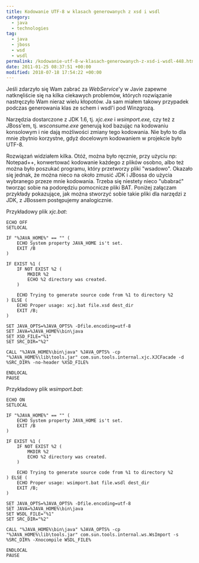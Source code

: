 ```yaml
---
title: Kodowanie UTF-8 w klasach generowanych z xsd i wsdl
category:
  - java
  - technologies
tag:
  - java
  - jboss
  - wsd
  - wsdl
permalink: /kodowanie-utf-8-w-klasach-generowanych-z-xsd-i-wsdl-448.html
date: 2011-01-25 08:37:51 +00:00
modified: 2018-07-18 17:54:22 +00:00
---
```



Jeśli zdarzyło się Wam zabrać za *WebService*'y w Javie zapewne natknęliście się na kilka ciekawych problemów, których rozwiązanie nastręczyło Wam nieraz wielu kłopotów. Ja sam miałem takowy przypadek podczas generowania klas ze schem i wsdl'i pod Winzgrozą.

<!--more-->

Narzędzia dostarczone z JDK 1.6, tj. *xjc.exe* i *wsimport.exe,* czy też z JBoss'em, tj. *wsconsume.exe* generują kod bazując na kodowaniu konsolowym i nie dają możliwości zmiany tego kodowania. Nie było to dla mnie zbytnio korzystne, gdyż docelowym kodowaniem w projekcie było UTF-8.

Rozwiązań widziałem kilka. Otóż, można było ręcznie, przy użyciu np: Notepad++, konwertować kodowanie każdego z plików osobno, albo też można było poszukać programu, który przetworzy pliki "wsadowo". Okazało się jednak, że można nieco na około zmusić JDK i JBossa do użycia wybranego przeze mnie kodowania. Trzeba się niestety nieco "ubabrać" tworząc sobie na podorędziu pomocnicze pliki BAT. Poniżej załączam przykłady pokazujące, jak można stworzyć sobie takie pliki dla narzędzi z JDK, z JBossem postępujemy analogicznie.

Przykładowy plik *xjc.bat*:

```plaintext
ECHO OFF
SETLOCAL

IF "%JAVA_HOME%" == "" (
	ECHO System property JAVA_HOME is't set.
	EXIT /B
)

IF EXIST %1 (
	IF NOT EXIST %2 (
		MKDIR %2
		ECHO %2 directory was created.
	)

	ECHO Trying to generate source code from %1 to directory %2
) ELSE (
	ECHO Proper usage: xcj.bat file.xsd dest_dir
	EXIT /B;
)

SET JAVA_OPTS=%JAVA_OPTS% -Dfile.encoding=utf-8
SET JAVA=%JAVA_HOME%\bin\java
SET XSD_FILE="%1"
SET SRC_DIR="%2"

CALL "%JAVA_HOME%\bin\java" %JAVA_OPTS% -cp "%JAVA_HOME%\lib\tools.jar" com.sun.tools.internal.xjc.XJCFacade -d %SRC_DIR% -no-header %XSD_FILE%

ENDLOCAL
PAUSE
```

Przykładowy plik *wsimport.bat*:

```plaintext
ECHO ON
SETLOCAL

IF "%JAVA_HOME%" == "" (
	ECHO System property JAVA_HOME is't set.
	EXIT /B
)

IF EXIST %1 (
	IF NOT EXIST %2 (
		MKDIR %2
		ECHO %2 directory was created.
	)

	ECHO Trying to generate source code from %1 to directory %2
) ELSE (
	ECHO Proper usage: wsimport.bat file.wsdl dest_dir
	EXIT /B;
)

SET JAVA_OPTS=%JAVA_OPTS% -Dfile.encoding=utf-8
SET JAVA=%JAVA_HOME%\bin\java
SET WSDL_FILE="%1"
SET SRC_DIR="%2"

CALL "%JAVA_HOME%\bin\java" %JAVA_OPTS% -cp "%JAVA_HOME%\lib\tools.jar" com.sun.tools.internal.ws.WsImport -s %SRC_DIR% -Xnocompile WSDL_FILE%

ENDLOCAL
PAUSE
```
